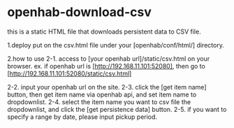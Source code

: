 # openhab-download-csv
this is a static HTML file that downloads persistent data to CSV file.

1.deploy
put on the csv.html file under your [openhab/conf/html/] directory.

2.how to use
2-1. access to [your openhab url]/static/csv.html on your browser.
ex. if openhab url is [http://192.168.11.101:52080],
then go to [http://192.168.11.101:52080/static/csv.html]

2-2. input your openhab url on the site.
2-3. click the [get item name] button,
     then get item name via openhab api,
     and set item name to dropdownlist.
2-4. select the item name you want to csv file the dropdownlist,
     and click the [get persistence data] button.
2-5. if you want to specify a range by date,
     please input pickup period. 

